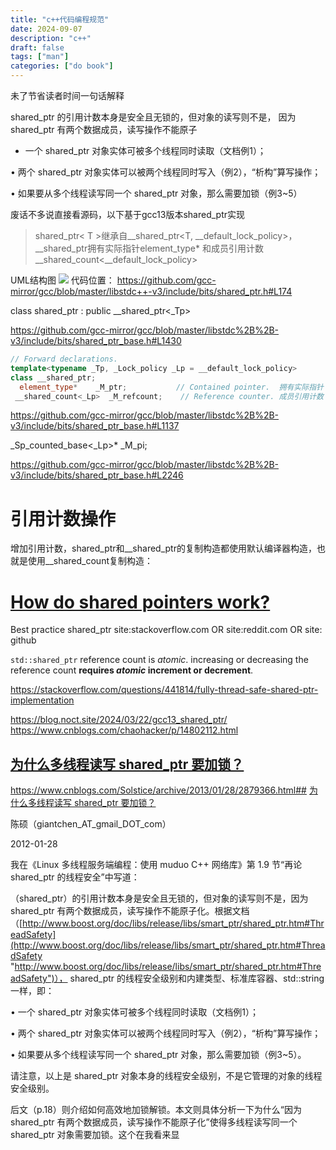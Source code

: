 ```yaml
---
title: "c++代码编程规范"
date: 2024-09-07
description: "c++"
draft: false
tags: ["man"]
categories: ["do book"]
---
```


未了节省读者时间一句话解释

shared_ptr 的引用计数本身是安全且无锁的，但对象的读写则不是，
因为 shared_ptr 有两个数据成员，读写操作不能原子

- 一个 shared_ptr 对象实体可被多个线程同时读取（文档例1）；

• 两个 shared_ptr 对象实体可以被两个线程同时写入（例2），“析构”算写操作；

• 如果要从多个线程读写同一个 shared_ptr 对象，那么需要加锁（例3~5）



废话不多说直接看源码，以下基于gcc13版本shared_ptr实现

>shared_ptr< T >继承自__shared_ptr<T, __default_lock_policy>，
__shared_ptr拥有实际指针element_type*
和成员引用计数__shared_count<__default_lock_policy>

UML结构图
![](https://blog.noct.site/images/shared_ptr.png)
代码位置：
https://github.com/gcc-mirror/gcc/blob/master/libstdc++-v3/include/bits/shared_ptr.h#L174

 class shared_ptr : public __shared_ptr<_Tp>

https://github.com/gcc-mirror/gcc/blob/master/libstdc%2B%2B-v3/include/bits/shared_ptr_base.h#L1430
~~~c++
// Forward declarations.
template<typename _Tp, _Lock_policy _Lp = __default_lock_policy>
class __shared_ptr;
  element_type*	   _M_ptr;           // Contained pointer.  拥有实际指针
 __shared_count<_Lp>  _M_refcount;    // Reference counter. 成员引用计数
~~~


https://github.com/gcc-mirror/gcc/blob/master/libstdc%2B%2B-v3/include/bits/shared_ptr_base.h#L1137

 _Sp_counted_base<_Lp>*  _M_pi;


https://github.com/gcc-mirror/gcc/blob/master/libstdc%2B%2B-v3/include/bits/shared_ptr_base.h#L2246



# 引用计数操作

增加引用计数，shared_ptr和__shared_ptr的复制构造都使用默认编译器构造，也就是使用__shared_count复制构造：


# [How do shared pointers work?](https://stackoverflow.com/questions/2802953/how-do-shared-pointers-work)

Best practice shared_ptr site:stackoverflow.com OR site:reddit.com  OR site: github

`std::shared_ptr` reference count is _atomic_. increasing or decreasing the reference count **requires _atomic_ increment or decrement**.




https://stackoverflow.com/questions/441814/fully-thread-safe-shared-ptr-implementation

https://blog.noct.site/2024/03/22/gcc13_shared_ptr/
https://www.cnblogs.com/chaohacker/p/14802112.html

## [为什么多线程读写 shared_ptr 要加锁？](https://www.cnblogs.com/Solstice/archive/2013/01/28/2879366.html "发布于 2013-01-28 05:17")
https://www.cnblogs.com/Solstice/archive/2013/01/28/2879366.html## [为什么多线程读写 shared_ptr 要加锁？](https://www.cnblogs.com/Solstice/archive/2013/01/28/2879366.html "发布于 2013-01-28 05:17")

陈硕（giantchen_AT_gmail_DOT_com）

2012-01-28

我在《Linux 多线程服务端编程：使用 muduo C++ 网络库》第 1.9 节“再论 shared_ptr 的线程安全”中写道：

（shared_ptr）的引用计数本身是安全且无锁的，但对象的读写则不是，因为 shared_ptr 有两个数据成员，读写操作不能原子化。根据文档（[http://www.boost.org/doc/libs/release/libs/smart_ptr/shared_ptr.htm#ThreadSafety](http://www.boost.org/doc/libs/release/libs/smart_ptr/shared_ptr.htm#ThreadSafety "http://www.boost.org/doc/libs/release/libs/smart_ptr/shared_ptr.htm#ThreadSafety")）， shared_ptr 的线程安全级别和内建类型、标准库容器、std::string 一样，即：

• 一个 shared_ptr 对象实体可被多个线程同时读取（文档例1）；

• 两个 shared_ptr 对象实体可以被两个线程同时写入（例2），“析构”算写操作；

• 如果要从多个线程读写同一个 shared_ptr 对象，那么需要加锁（例3~5）。

请注意，以上是 shared_ptr 对象本身的线程安全级别，不是它管理的对象的线程安全级别。

后文（p.18）则介绍如何高效地加锁解锁。本文则具体分析一下为什么“因为 shared_ptr 有两个数据成员，读写操作不能原子化”使得多线程读写同一个 shared_ptr 对象需要加锁。这个在我看来显